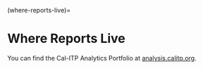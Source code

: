 (where-reports-live)=
# Where Reports Live
You can find the Cal-ITP Analytics Portfolio at [analysis.calitp.org](https://analysis.calitp.org).
